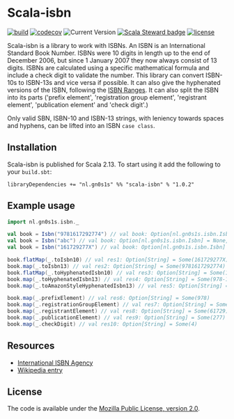 # Scala-isbn

[![build](https://github.com/Philippus/scala-isbn/workflows/build/badge.svg)](https://github.com/Philippus/scala-isbn/actions/workflows/scala.yml?query=workflow%3Abuild+branch%3Amain)
[![codecov](https://codecov.io/gh/Philippus/scala-isbn/branch/main/graph/badge.svg)](https://codecov.io/gh/Philippus/scala-isbn)
![Current Version](https://img.shields.io/badge/version-1.0.2-brightgreen.svg?style=flat "1.0.2")
[![Scala Steward badge](https://img.shields.io/badge/Scala_Steward-helping-blue.svg?style=flat&logo=data:image/png;base64,iVBORw0KGgoAAAANSUhEUgAAAA4AAAAQCAMAAAARSr4IAAAAVFBMVEUAAACHjojlOy5NWlrKzcYRKjGFjIbp293YycuLa3pYY2LSqql4f3pCUFTgSjNodYRmcXUsPD/NTTbjRS+2jomhgnzNc223cGvZS0HaSD0XLjbaSjElhIr+AAAAAXRSTlMAQObYZgAAAHlJREFUCNdNyosOwyAIhWHAQS1Vt7a77/3fcxxdmv0xwmckutAR1nkm4ggbyEcg/wWmlGLDAA3oL50xi6fk5ffZ3E2E3QfZDCcCN2YtbEWZt+Drc6u6rlqv7Uk0LdKqqr5rk2UCRXOk0vmQKGfc94nOJyQjouF9H/wCc9gECEYfONoAAAAASUVORK5CYII=)](https://scala-steward.org)
[![license](https://img.shields.io/badge/license-MPL%202.0-blue.svg?style=flat "MPL 2.0")](LICENSE)

Scala-isbn is a library to work with ISBNs. An ISBN is an International Standard Book Number. ISBNs were 10 digits
in length up to the end of December 2006, but since 1 January 2007 they now always consist of 13 digits. ISBNs are
calculated using a specific mathematical formula and include a check digit to validate the number.
This library can convert ISBN-10s to ISBN-13s and vice versa if possible. It can also give the hyphenated versions of
the ISBN, following the [ISBN Ranges](https://www.isbn-international.org/range_file_generation). It can also split the
ISBN into its parts ('prefix element', 'registration group element', 'registrant element', 'publication element' and
'check digit'.)

Only valid SBN, ISBN-10 and ISBN-13 strings, with leniency towards spaces and hyphens, can be lifted into an ISBN
`case class`.

## Installation
Scala-isbn is published for Scala 2.13. To start using it add the following to your `build.sbt`:

```
libraryDependencies += "nl.gn0s1s" %% "scala-isbn" % "1.0.2"
```

## Example usage

```scala
import nl.gn0s1s.isbn._

val book = Isbn("9781617292774") // val book: Option[nl.gn0s1s.isbn.Isbn] = Some(Isbn(9781617292774))
val book = Isbn("abc") // val book: Option[nl.gn0s1s.isbn.Isbn] = None, 
val book = Isbn("161729277X") // val book: Option[nl.gn0s1s.isbn.Isbn] = Some(Isbn(9781617292774))

book.flatMap(_.toIsbn10) // val res1: Option[String] = Some(161729277X)
book.map(_.toIsbn13) // val res2: Option[String] = Some(9781617292774)
book.flatMap(_.toHyphenatedIsbn10) // val res3: Option[String] = Some(1-61729-277-X)
book.map(_.toHyphenatedIsbn13) // val res4: Option[String] = Some(978-1-61729-277-4)
book.map(_.toAmazonStyleHyphenatedIsbn13) // val res5: Option[String] = Some(978-1617292774)

book.map(_.prefixElement) // val res6: Option[String] = Some(978)
book.map(_.registrationGroupElement) // val res7: Option[String] = Some(1)
book.map(_.registrantElement) // val res8: Option[String] = Some(61729)
book.map(_.publicationElement) // val res9: Option[String] = Some(277)
book.map(_.checkDigit) // val res10: Option[String] = Some(4)
```

## Resources
- [International ISBN Agency](https://www.isbn-international.org/)
- [Wikipedia entry](https://en.wikipedia.org/wiki/International_Standard_Book_Number)

## License
The code is available under the [Mozilla Public License, version 2.0](LICENSE).
